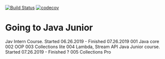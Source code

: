 [![Build Status](https://travis-ci.org/freshman4000/job4j.svg?branch=chapter_005)](https://travis-ci.org/freshman4000/job4j)
[![codecov](https://codecov.io/gh/freshman4000/job4j/branch/chapter_005/graph/badge.svg)](https://codecov.io/gh/freshman4000/job4j)
# Going to Java Junior
Jav Intern Course. Started 06.26.2019 - Finished 07.26.2019 
001 Java core 
002 OOP
003 Collections lite
004 Lambda, Stream API
Java Junior course. Started 07.26.2019 - Finished ?
005 Collections Pro

